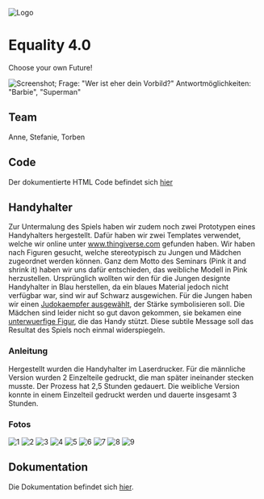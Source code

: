 ![Logo](Equality40.png)

# Equality 4.0

Choose your own Future!

![Screenshot; Frage: "Wer ist eher dein Vorbild?" Antwortmöglichkeiten: "Barbie", "Superman"](future.png)

## Team

Anne, Stefanie, Torben

## Code

Der dokumentierte HTML Code befindet sich [hier](docs/index.html)

## Handyhalter

Zur Untermalung des Spiels haben wir zudem noch zwei Prototypen eines Handyhalters hergestellt. Dafür haben wir zwei Templates verwendet, welche wir online unter www.thingiverse.com gefunden haben. Wir haben nach Figuren gesucht, welche stereotypisch zu Jungen und Mädchen zugeordnet werden können.
Ganz dem Motto des Seminars (Pink it and shrink it) haben wir uns dafür entschieden, das weibliche Modell in Pink herzustellen. Ursprünglich wollten wir den für die Jungen designte Handyhalter in Blau herstellen, da ein blaues Material jedoch nicht verfügbar war, sind wir auf Schwarz ausgewichen. Für die Jungen haben wir einen [Judokaempfer ausgewählt](https://www.thingiverse.com/thing:3066054), der Stärke symbolisieren soll. Die Mädchen sind leider nicht so gut davon gekommen, sie bekamen eine [unterwuerfige Figur](https://www.thingiverse.com/thing:617664), die das Handy stützt. Diese subtile Message soll das Resultat des Spiels noch einmal widerspiegeln.

### Anleitung

Hergestellt wurden die Handyhalter im Laserdrucker. Für die männliche Version wurden 2 Einzelteile gedruckt, die man später ineinander stecken musste. Der Prozess hat 2,5 Stunden gedauert. Die weibliche Version konnte in einem Einzelteil gedruckt werden und dauerte insgesamt 3 Stunden.

### Fotos

![1](Fotos/1.jpg) ![2](Fotos/2.jpg) ![3](Fotos/3.jpg) ![4](Fotos/4.jpg) ![5](Fotos/5.jpg) ![6](Fotos/6.jpg) ![7](Fotos/7.jpg) ![8](Fotos/8.jpg) ![9](Fotos/9.jpg)

## Dokumentation

Die Dokumentation befindet sich [hier](dokumentation.pdf).
